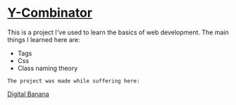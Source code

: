 # [Y-Combinator](https://galkin2005kettle.github.io/Y-Combinator/)

This is a project I've used to learn the basics of web development. The main things I learned here are:

* Tags
* Css
* Class naming theory

```
The project was made while suffering here:
```
[Digital Banana](https://digital-banana.ru)